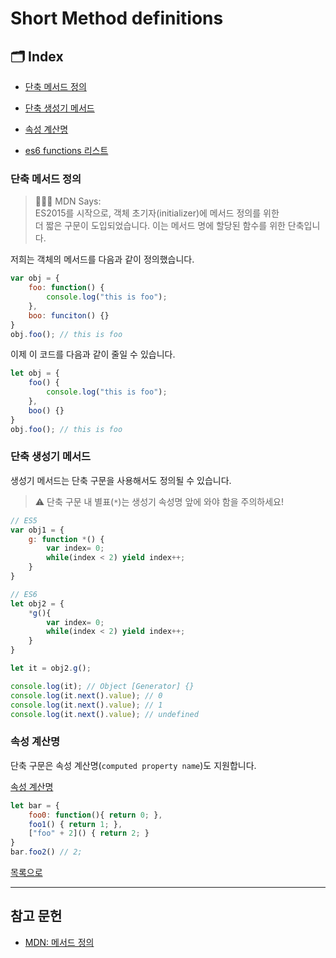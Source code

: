 # Short Method definitions

## 🗂 Index

- [단축 메서드 정의](#단축-메서드-정의)
- [단축 생성기 메서드](#단축-생성기-메서드)
- [속성 계산명](#속성-계산명)

- [es6 functions 리스트](https://github.com/Minsoo-web/es_features/tree/master/es6#functions)

### 단축 메서드 정의

> 👨🏼‍⚖️ MDN Says:  
> ES2015를 시작으로, 객체 초기자(initializer)에 메서드 정의를 위한  
> 더 짧은 구문이 도입되었습니다. 이는 메서드 명에 할당된 함수를 위한 단축입니다.

저희는 객체의 메서드를 다음과 같이 정의했습니다.

```JavaScript
var obj = {
    foo: function() {
        console.log("this is foo");
    },
    boo: funciton() {}
}
obj.foo(); // this is foo
```

이제 이 코드를 다음과 같이 줄일 수 있습니다.

```JavaScript
let obj = {
    foo() {
        console.log("this is foo");
    },
    boo() {}
}
obj.foo(); // this is foo
```

### 단축 생성기 메서드

생성기 메서드는 단축 구문을 사용해서도 정의될 수 있습니다.

> ⚠️ 단축 구문 내 별표(`*`)는 생성기 속성명 앞에 와야 함을 주의하세요!

```JavaScript
// ES5
var obj1 = {
    g: function *() {
        var index= 0;
        while(index < 2) yield index++;
    }
}

// ES6
let obj2 = {
    *g(){
        var index= 0;
        while(index < 2) yield index++;
    }
}

let it = obj2.g();

console.log(it); // Object [Generator] {}
console.log(it.next().value); // 0
console.log(it.next().value); // 1
console.log(it.next().value); // undefined

```

### 속성 계산명

단축 구문은 속성 계산명(`computed property name`)도 지원합니다.

[속성 계산명](https://github.com/Minsoo-web/es_features/blob/master/es6/etc/03.enhanced_object_property.md#%ED%94%84%EB%A1%9C%ED%8D%BC%ED%8B%B0-%ED%82%A4-%EB%8F%99%EC%A0%81-%EC%83%9D%EC%84%B1)

```JavaScript
let bar = {
    foo0: function(){ return 0; },
    foo1() { return 1; },
    ["foo" + 2]() { return 2; }
}
bar.foo2() // 2;
```

[목록으로](#index)

---

## 참고 문헌

- [MDN: 메서드 정의](https://developer.mozilla.org/ko/docs/Web/JavaScript/Reference/Functions/Method_definitions)

